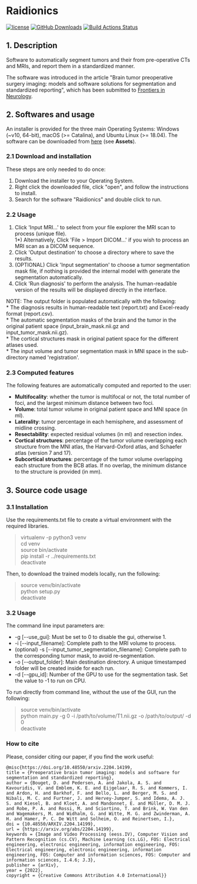 # Raidionics
[![license](https://img.shields.io/github/license/DAVFoundation/captain-n3m0.svg?style=flat-square)](https://github.com/DAVFoundation/captain-n3m0/blob/master/LICENSE)
[![GitHub Downloads](https://img.shields.io/github/downloads/SINTEFMedtek/GSI-RADS/total?label=GitHub%20downloads&logo=github)](https://github.com/SINTEFMedtek/GSI-RADS/releases)
[![Build Actions Status](https://github.com/dbouget/neuro_rads_prototype/workflows/Build/badge.svg)](https://github.com/dbouget/neuro_rads_prototype/actions)

## 1. Description
Software to automatically segment tumors and their from pre-operative CTs and MRIs, and report them in a standardized manner.

The software was introduced in the article "Brain tumor preoperative surgery imaging: models and software solutions for
segmentation and standardized reporting", which has been submitted to [Frontiers in Neurology](https://www.frontiersin.org/journals/neurology).

## 2. Softwares and usage
An installer is provided for the three main Operating Systems: Windows (~v10, 64-bit), macOS (>= Catalina), and Ubuntu Linux (>= 18.04).
The software can be downloaded from [here](https://github.com/SINTEFMedtek/GSI-RADS/releases) (see **Assets**). 

### 2.1 Download and installation
These steps are only needed to do once:
1) Download the installer to your Operating System.
2) Right click the downloaded file, click "open", and follow the instructions to install.
3) Search for the software "Raidionics" and double click to run.

### 2.2 Usage  
  1) Click 'Input MRI...' to select from your file explorer the MRI scan to process (unique file).  
  1*) Alternatively, Click 'File > Import DICOM...' if you wish to process an MRI scan as a DICOM sequence.  
  2) Click 'Output destination' to choose a directory where to save the results.  
  3) (OPTIONAL) Click 'Input segmentation' to choose a tumor segmentation mask file, if nothing is provided the internal model with generate the segmentation automatically.  
  4) Click 'Run diagnosis' to perform the analysis. The human-readable version of the results will be displayed directly in the interface.  
  
  NOTE: The output folder is populated automatically with the following:  
       * The diagnosis results in human-readable text (report.txt) and Excel-ready format (report.csv).  
       * The automatic segmentation masks of the brain and the tumor in the original patient space (input_brain_mask.nii.gz and input_tumor_mask.nii.gz).  
       * The cortical structures mask in original patient space for the different atlases used.  
       * The input volume and tumor segmentation mask in MNI space in the sub-directory named \'registration\'.  

### 2.3 Computed features  
The following features are automatically computed and reported to the user:
- **Multifocality**: whether the tumor is multifocal or not, the total number of foci, and the largest minimum distance between two foci.  
- **Volume**: total tumor volume in original patient space and MNI space (in ml).  
- **Laterality**: tumor percentage in each hemisphere, and assessment of midline crossing.  
- **Resectability**: expected residual volumes (in ml) and resection index.  
- **Cortical structures**: percentage of the tumor volume overlapping each structure from the MNI atlas, the Harvard-Oxford atlas, and Schaefer atlas (version 7 and 17).  
- **Subcortical structures**: percentage of the tumor volume overlapping each structure from the BCB atlas. If no overlap, the minimum distance to the structure is provided (in mm).  

## 3. Source code usage

### 3.1 Installation
Use the requirements.txt file to create a virtual environment with the required libraries.
> virtualenv -p python3 venv  
> cd venv  
> source bin/activate  
> pip install -r ../requirements.txt  
> deactivate  

Then, to download the trained models locally, run the following:
> source venv/bin/activate  
> python setup.py  
> deactivate  

### 3.2 Usage
The command line input parameters are:
* -g [--use_gui]: Must be set to 0 to disable the gui, otherwise 1.
* -i [--input_filename]: Complete path to the MRI volume to process.
* (optional) -s [--input_tumor_segmentation_filename]: Complete path to the corresponding tumor mask, to avoid re-segmentation.
* -o [--output_folder]: Main destination directory. A unique timestamped folder will be created inside for each run.
* -d [--gpu_id]: Number of the GPU to use for the segmentation task. Set the value to -1 to run on CPU.

To run directly from command line, without the use of the GUI, run the following:
> source venv/bin/activate  
> python main.py -g 0 -i /path/to/volume/T1.nii.gz -o /path/to/output/ -d 0  
> deactivate

### How to cite
Please, consider citing our paper, if you find the work useful:
```
@misc{https://doi.org/10.48550/arxiv.2204.14199,
title = {Preoperative brain tumor imaging: models and software for segmentation and standardized reporting},
author = {Bouget, D. and Pedersen, A. and Jakola, A. S. and Kavouridis, V. and Emblem, K. E. and Eijgelaar, R. S. and Kommers, I. and Ardon, H. and Barkhof, F. and Bello, L. and Berger, M. S. and Nibali, M. C. and Furtner, J. and Hervey-Jumper, S. and Idema, A. J. S. and Kiesel, B. and Kloet, A. and Mandonnet, E. and Müller, D. M. J. and Robe, P. A. and Rossi, M. and Sciortino, T. and Brink, W. Van den and Wagemakers, M. and Widhalm, G. and Witte, M. G. and Zwinderman, A. H. and Hamer, P. C. De Witt and Solheim, O. and Reinertsen, I.},
doi = {10.48550/ARXIV.2204.14199},
url = {https://arxiv.org/abs/2204.14199},
keywords = {Image and Video Processing (eess.IV), Computer Vision and Pattern Recognition (cs.CV), Machine Learning (cs.LG), FOS: Electrical engineering, electronic engineering, information engineering, FOS: Electrical engineering, electronic engineering, information engineering, FOS: Computer and information sciences, FOS: Computer and information sciences, I.4.6; J.3},
publisher = {arXiv},
year = {2022},
copyright = {Creative Commons Attribution 4.0 International}}
```
